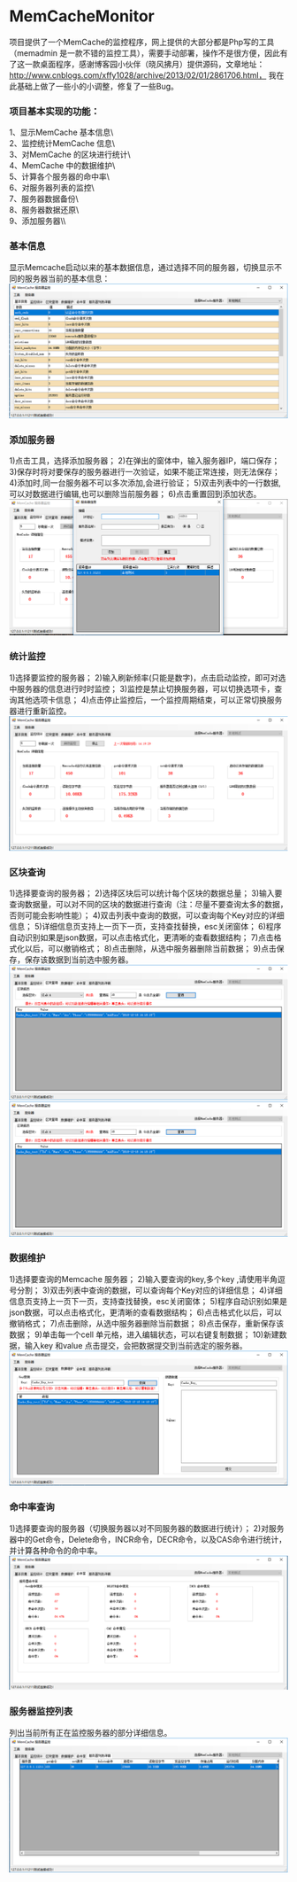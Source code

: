 # MemCacheMonitor

项目提供了一个MemCache的监控程序，网上提供的大部分都是Php写的工具（memadmin 是一款不错的监控工具），需要手动部署，操作不是很方便，因此有了这一款桌面程序，感谢博客园小伙伴（晓风拂月）提供源码，文章地址：http://www.cnblogs.com/xffy1028/archive/2013/02/01/2861706.html，
我在此基础上做了一些小的小调整，修复了一些Bug。

### 项目基本实现的功能：
1、显示MemCache 基本信息\\\
2、监控统计MemCache 信息\\\
3、对MemCache 的区块进行统计\\\
4、MemCache 中的数据维护\\\
5、计算各个服务器的命中率\\\
6、对服务器列表的监控\\\
7、服务器数据备份\\\
8、服务器数据还原\\\
9、添加服务器\\\
### 基本信息
显示Memcache启动以来的基本数据信息，通过选择不同的服务器，切换显示不同的服务器当前的基本信息：
![基本信息](https://github.com/ZhaoYis/MemCacheMonitor/blob/master/1.png)
### 添加服务器
1)点击工具，选择添加服务器；
2)在弹出的窗体中，输入服务器IP，端口保存；
3)保存时将对要保存的服务器进行一次验证，如果不能正常连接，则无法保存；
4)添加时,同一台服务器不可以多次添加,会进行验证；
5)双击列表中的一行数据,可以对数据进行编辑,也可以删除当前服务器；
6)点击重置回到添加状态。
![添加服务器](https://github.com/ZhaoYis/MemCacheMonitor/blob/master/1-1.png)
### 统计监控
1)选择要监控的服务器；
2)输入刷新频率(只能是数字)，点击启动监控，即可对选中服务器的信息进行时时监控；
3)监控是禁止切换服务器，可以切换选项卡，查询其他选项卡信息；
4)点击停止监控后，一个监控周期结束，可以正常切换服务器进行重新监控。
![统计监控](https://github.com/ZhaoYis/MemCacheMonitor/blob/master/2.png)
### 区块查询
1)选择要查询的服务器；
2)选择区块后可以统计每个区块的数据总量；
3)输入要查询数据量，可以对不同的区块的数据进行查询（注：尽量不要查询太多的数据，否则可能会影响性能）；
4)双击列表中查询的数据，可以查询每个Key对应的详细信息；
5)详细信息页支持上一页下一页，支持查找替换，esc关闭窗体；
6)程序自动识别如果是json数据，可以点击格式化，更清晰的查看数据结构；
7)点击格式化以后，可以撤销格式；
8)点击删除，从选中服务器删除当前数据；
9)点击保存，保存该数据到当前选中服务器。
![区块查询](https://github.com/ZhaoYis/MemCacheMonitor/blob/master/3.png)
![区块查询](https://github.com/ZhaoYis/MemCacheMonitor/blob/master/3.png)
### 数据维护
1)选择要查询的Memcache 服务器；
2)输入要查询的key,多个key ,请使用半角逗号分割；
3)双击列表中查询的数据，可以查询每个Key对应的详细信息；
4)详细信息页支持上一页下一页，支持查找替换，esc关闭窗体；
5)程序自动识别如果是json数据，可以点击格式化，更清晰的查看数据结构；
6)点击格式化以后，可以撤销格式；
7)点击删除，从选中服务器删除当前数据；
8)点击保存，重新保存该数据；
9)单击每一个cell 单元格，进入编辑状态，可以右键复制数据；
10)新建数据，输入key 和value 点击提交，会把数据提交到当前选定的服务器。
![数据维护](https://github.com/ZhaoYis/MemCacheMonitor/blob/master/4.png)
### 命中率查询
1)选择要查询的服务器（切换服务器以对不同服务器的数据进行统计）；
2)对服务器中的Get命令，Delete命令，INCR命令，DECR命令，以及CAS命令进行统计，并计算各种命令的命中率。
![命中率查询](https://github.com/ZhaoYis/MemCacheMonitor/blob/master/5.png)
### 服务器监控列表
列出当前所有正在监控服务器的部分详细信息。
![服务器监控列表](https://github.com/ZhaoYis/MemCacheMonitor/blob/master/6.png)

